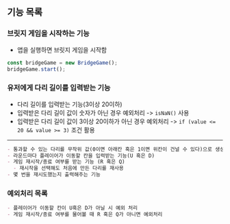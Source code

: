## 기능 목록

### 브릿지 게임을 시작하는 기능

- 앱을 실행하면 브릿지 게임을 시작함

```js
const bridgeGame = new BridgeGame();
bridgeGame.start();
```

### 유저에게 다리 길이를 입력받는 기능

- 다리 길이를 입력받는 기능(3이상 20이하)
- 입력받은 다리 길이 값이 숫자가 아닌 경우 예외처리 -> <code>isNaN()</code> 사용
- 입력받은 다리 길이 값이 3이상 20이하가 아닌 경우 예외처리 -> <code>if (value <= 20 && value >= 3)</code> 조건 활용

---

```md
- 통과할 수 있는 다리를 무작위 값(0이면 아래칸 혹은 1이면 위칸이 건널 수 있다)으로 생성하는 기능
- 라운드마다 플레이어가 이동할 칸을 입력받는 기능(U 혹은 D)
- 게임 재시작/종료 여부를 받는 기능 (R 혹은 Q)
  - 재시작을 선택해도 처음에 만든 다리를 재사용
- 몇 번을 재시도했는지 출력해주는 기능
```

### 예외처리 목록

```md
- 플레이어가 이동할 칸이 U혹은 D가 아닐 시 예외 처리
- 게임 재시작/종료 여부를 물어볼 때 R 혹은 Q가 아니면 예외처리
```
